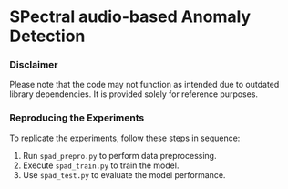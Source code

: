 # SPectral audio-based Anomaly Detection

### Disclaimer

Please note that the code may not function as intended due to outdated library dependencies. It is provided solely for reference purposes.

### Reproducing the Experiments

To replicate the experiments, follow these steps in sequence:

1. Run `spad_prepro.py` to perform data preprocessing.
2. Execute `spad_train.py` to train the model.
3. Use `spad_test.py` to evaluate the model performance.
